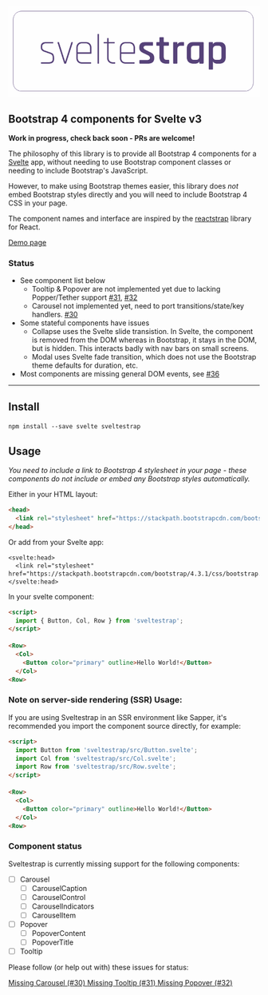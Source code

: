 ![Logo](./logo.png)

## Bootstrap 4 components for Svelte v3

**Work in progress, check back soon - PRs are welcome!**

The philosophy of this library is to provide all Bootstrap 4 components for a [Svelte](https://svelte.dev) app, without needing to use Bootstrap component classes or needing to include Bootstrap's JavaScript.

However, to make using Bootstrap themes easier, this library does _not_ embed Bootstrap styles directly and you will need to include Bootstrap 4 CSS in your page.

The component names and interface are inspired by the [reactstrap](https://reactstrap.github.io) library for React.

[Demo page](https://bestguy.github.io/sveltestrap/)

### Status

* See component list below
  * Tooltip & Popover are not implemented yet due to lacking Popper/Tether support [#31](https://github.com/bestguy/sveltestrap/issues/31), [#32](https://github.com/bestguy/sveltestrap/issues/32)
  * Carousel not implemented yet, need to port transitions/state/key handlers. [#30](https://github.com/bestguy/sveltestrap/issues/30)
* Some stateful components have issues
  * Collapse uses the Svelte slide transistion. In Svelte, the component is removed from the DOM whereas in Bootstrap, it stays in the DOM, but is hidden. This interacts badly with nav bars on small screens.
  * Modal uses Svelte fade transition, which does not use the Bootstrap theme defaults for duration, etc.
* Most components are missing general DOM events, see [#36](https://github.com/bestguy/sveltestrap/issues/36)

----

## Install

`npm install --save svelte sveltestrap`

## Usage

_You need to include a link to Bootstrap 4 stylesheet in your page - these components do not include or embed any Bootstrap styles automatically._

Either in your HTML layout:

```html
<head>
  <link rel="stylesheet" href="https://stackpath.bootstrapcdn.com/bootstrap/4.3.1/css/bootstrap.min.css">
</head>
```

Or add from your Svelte app:

```
<svelte:head>
  <link rel="stylesheet" href="https://stackpath.bootstrapcdn.com/bootstrap/4.3.1/css/bootstrap.min.css">
</svelte:head>
```

In your svelte component:

```html
<script>
  import { Button, Col, Row } from 'sveltestrap';
</script>

<Row>
  <Col>
    <Button color="primary" outline>Hello World!</Button>
  </Col>
<Row>
```

### Note on server-side rendering (SSR) Usage:

If you are using Sveltestrap in an SSR environment like Sapper, 
it's recommended you import the component source directly, for example:

```html
<script>
  import Button from 'sveltestrap/src/Button.svelte';
  import Col from 'sveltestrap/src/Col.svelte';
  import Row from 'sveltestrap/src/Row.svelte';
</script>

<Row>
  <Col>
    <Button color="primary" outline>Hello World!</Button>
  </Col>
<Row>
```

### Component status

Sveltestrap is currently missing support for the following components:

* [ ] Carousel
  * [ ] CarouselCaption
  * [ ] CarouselControl
  * [ ] CarouselIndicators
  * [ ] CarouselItem
* [ ] Popover
  * [ ] PopoverContent
  * [ ] PopoverTitle
* [ ] Tooltip

Please follow (or help out with) these issues for status:

<a href="https://github.com/bestguy/sveltestrap/issues/30">
  Missing Carousel (#30)
</a>

<a href="https://github.com/bestguy/sveltestrap/issues/31">
  Missing Tooltip (#31)
</a>

<a href="https://github.com/bestguy/sveltestrap/issues/32">
  Missing Popover (#32)
</a>
